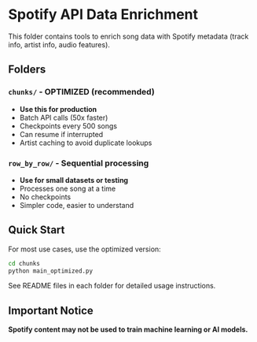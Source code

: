 # Spotify API Data Enrichment

This folder contains tools to enrich song data with Spotify metadata (track info, artist info, audio features).

## Folders

### `chunks/` - OPTIMIZED (recommended)
- **Use this for production**
- Batch API calls (50x faster)
- Checkpoints every 500 songs
- Can resume if interrupted
- Artist caching to avoid duplicate lookups

### `row_by_row/` - Sequential processing
- **Use for small datasets or testing**
- Processes one song at a time
- No checkpoints
- Simpler code, easier to understand

## Quick Start

For most use cases, use the optimized version:
```cmd
cd chunks
python main_optimized.py
```

See README files in each folder for detailed usage instructions.

## Important Notice

**Spotify content may not be used to train machine learning or AI models.**
